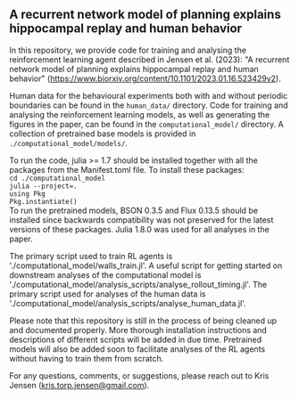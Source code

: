 ## A recurrent network model of planning explains hippocampal replay and human behavior

In this repository, we provide code for training and analysing the reinforcement learning agent described in Jensen et al. (2023): "A recurrent network model of planning explains hippocampal replay and human behavior" (https://www.biorxiv.org/content/10.1101/2023.01.16.523429v2).

Human data for the behavioural experiments both with and without periodic boundaries can be found in the `human_data/` directory.
Code for training and analysing the reinforcement learning models, as well as generating the figures in the paper, can be found in the `computational_model/` directory.
A collection of pretrained base models is provided in `./computational_model/models/`.

To run the code, julia >= 1.7 should be installed together with all the packages from the Manifest.toml file.
To install these packages:\
    `cd ./computational_model`\
    `julia --project=.`\
    `using Pkg`\
    `Pkg.instantiate()`\
To run the pretrained models, BSON 0.3.5 and Flux 0.13.5 should be installed since backwards compatibility was not preserved for the latest versions of these packages.
Julia 1.8.0 was used for all analyses in the paper.

The primary script used to train RL agents is './computational_model/walls_train.jl'.
A useful script for getting started on downstream analyses of the computational model is './computational_model/analysis_scripts/analyse_rollout_timing.jl'.
The primary script used for analyses of the human data is './computational_model/analysis_scripts/analyse_human_data.jl'.

Please note that this repository is still in the process of being cleaned up and documented properly.
More thorough installation instructions and descriptions of different scripts will be added in due time.
Pretrained models will also be added soon to facilitate analyses of the RL agents without having to train them from scratch.

For any questions, comments, or suggestions, please reach out to Kris Jensen (kris.torp.jensen@gmail.com).


